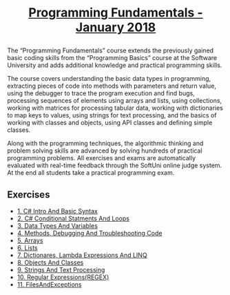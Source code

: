 # <a href="https://softuni.bg/trainings/1786/programming-fundamentals-january-2018" rel="Programming Fundamentals - January 2018"><p align="center"> Programming Fundamentals - January 2018 <p></a>

The “Programming Fundamentals” course extends the previously gained basic coding skills from the “Programming Basics” course at the Software University and adds additional knowledge and practical programming skills.

The course covers understanding the basic data types in programming, extracting pieces of code into methods with parameters and return value, using the debugger to trace the program execution and find bugs, processing sequences of elements using arrays and lists, using collections, working with matrices for processing tabular data, working with dictionaries to map keys to values, using strings for text processing, and the basics of working with classes and objects, using API classes and defining simple classes.

Along with the programming techniques, the algorithmic thinking and problem solving skills are advanced by solving hundreds of practical programming problems. All exercises and exams are automatically evaluated with real-time feedback through the SoftUni online judge system. At the end all students take a practical programming exam.

## Exercises
- <a href="https://github.com/IvanovIv88/SoftUni/tree/master/Programming%20Fundamentals%20-%20January%202018/01.C%23IntroAndBasicSyntax" > 1. C# Intro And Basic Syntax </a>
- <a href="https://github.com/IvanovIv88/SoftUni/tree/master/Programming%20Fundamentals%20-%20January%202018/02.C%23ConditionalStatementsAndLoops" > 2. C# Conditional Statments And Loops </a>
- <a href="https://github.com/IvanovIv88/SoftUni/tree/master/Programming%20Fundamentals%20-%20January%202018/03.DataTypesAndVariables" > 3. Data Types And Variables </a>
- <a href="https://github.com/IvanovIv88/SoftUni/tree/master/Programming%20Fundamentals%20-%20January%202018/04.Methods%2CDebuggingAndTroubleshootingCode" > 4. Methods, Debugging And Troubleshooting Code </a>
- <a href="https://github.com/IvanovIv88/SoftUni/tree/master/Programming%20Fundamentals%20-%20January%202018/05.Arrays" > 5. Arrays </a>
- <a href="https://github.com/IvanovIv88/SoftUni/tree/master/Programming%20Fundamentals%20-%20January%202018/06.Lists" > 6. Lists </a>
- <a href="https://github.com/IvanovIv88/SoftUni/tree/master/Programming%20Fundamentals%20-%20January%202018/07.Dictionares%2CLambdaExpressionsAndLinq" > 7. Dictionares, Lambda Expressions And LINQ </a>
- <a href="https://github.com/IvanovIv88/SoftUni/tree/master/Programming%20Fundamentals%20-%20January%202018/08.ObjectsAndClasses" > 8. Objects And Classes </a>
- <a href="https://github.com/IvanovIv88/SoftUni/tree/master/Programming%20Fundamentals%20-%20January%202018/09.StringsAndTextProcessing" > 9. Strings And Text Processing </a>
- <a href="https://github.com/IvanovIv88/SoftUni/tree/master/Programming%20Fundamentals%20-%20January%202018/10.RegularExpressions(REGEX)" > 10. Regular Expressions(REGEX) </a>
- <a href="https://github.com/IvanovIv88/SoftUni/tree/master/Programming%20Fundamentals%20-%20January%202018/11.FilesAndExceptions" > 11. FilesAndExceptions </a>

